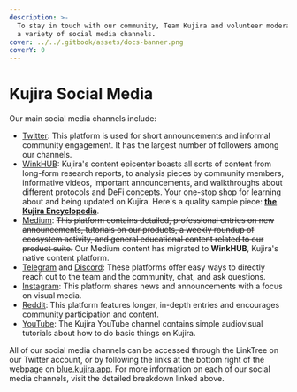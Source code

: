 ```yaml
---
description: >-
  To stay in touch with our community, Team Kujira and volunteer moderators use
  a variety of social media channels.
cover: ../../.gitbook/assets/docs-banner.png
coverY: 0
---
```


# Kujira Social Media

Our main social media channels include:

* &#x20;[Twitter](./#twitter): This platform is used for short announcements and informal community engagement. It has the largest number of followers among our channels.
* [WinkHUB](winkhub.md): Kujira's content epicenter boasts all sorts of content from long-form research reports, to analysis pieces by community members, informative videos, important announcements, and walkthroughs about different protocols and DeFi concepts. Your one-stop shop for learning about and being updated on Kujira. Here's a quality sample piece: [**the Kujira Encyclopedia**](https://winkhub.app/posts/the-kujira-encyclopedia-issue-1).
* &#x20;[Medium](./#medium): ~~This platform contains detailed, professional entries on new announcements, tutorials on our products, a weekly roundup of ecosystem activity, and general educational content related to our product suite.~~ Our Medium content has migrated to **WinkHUB**, Kujira's native content platform.&#x20;
* [Telegram](./#telegram) and [Discord](discord.md): These platforms offer easy ways to directly reach out to the team and the community, chat, and ask questions.
* [Instagram](./#instagram): This platform shares news and announcements with a focus on visual media.
* [Reddit](./#reddit): This platform features longer, in-depth entries and encourages community participation and content.
* [YouTube](youtube.md): The Kujira YouTube channel contains simple audiovisual tutorials about how to do basic things on Kujira.

All of our social media channels can be accessed through the LinkTree on our Twitter account, or by following the links at the bottom right of the webpage on [blue.kujira.app](https://blue.kujira.app/swap). For more information on each of our social media channels, visit the detailed breakdown linked above.

